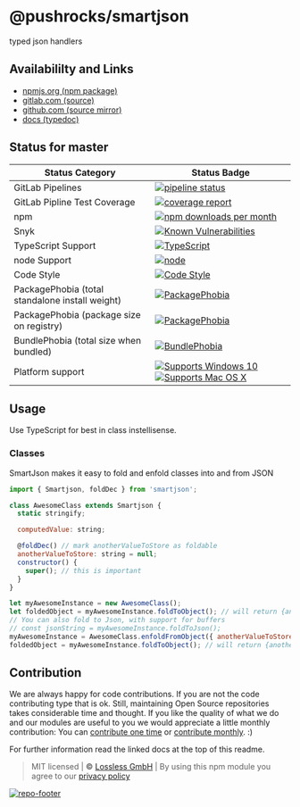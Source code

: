 # @pushrocks/smartjson
typed json handlers

## Availabililty and Links
* [npmjs.org (npm package)](https://www.npmjs.com/package/@pushrocks/smartjson)
* [gitlab.com (source)](https://gitlab.com/pushrocks/smartjson)
* [github.com (source mirror)](https://github.com/pushrocks/smartjson)
* [docs (typedoc)](https://pushrocks.gitlab.io/smartjson/)

## Status for master

Status Category | Status Badge
-- | --
GitLab Pipelines | [![pipeline status](https://gitlab.com/pushrocks/smartjson/badges/master/pipeline.svg)](https://lossless.cloud)
GitLab Pipline Test Coverage | [![coverage report](https://gitlab.com/pushrocks/smartjson/badges/master/coverage.svg)](https://lossless.cloud)
npm | [![npm downloads per month](https://badgen.net/npm/dy/@pushrocks/smartjson)](https://lossless.cloud)
Snyk | [![Known Vulnerabilities](https://badgen.net/snyk/pushrocks/smartjson)](https://lossless.cloud)
TypeScript Support | [![TypeScript](https://badgen.net/badge/TypeScript/>=%203.x/blue?icon=typescript)](https://lossless.cloud)
node Support | [![node](https://img.shields.io/badge/node->=%2010.x.x-blue.svg)](https://nodejs.org/dist/latest-v10.x/docs/api/)
Code Style | [![Code Style](https://badgen.net/badge/style/prettier/purple)](https://lossless.cloud)
PackagePhobia (total standalone install weight) | [![PackagePhobia](https://badgen.net/packagephobia/install/@pushrocks/smartjson)](https://lossless.cloud)
PackagePhobia (package size on registry) | [![PackagePhobia](https://badgen.net/packagephobia/publish/@pushrocks/smartjson)](https://lossless.cloud)
BundlePhobia (total size when bundled) | [![BundlePhobia](https://badgen.net/bundlephobia/minzip/@pushrocks/smartjson)](https://lossless.cloud)
Platform support | [![Supports Windows 10](https://badgen.net/badge/supports%20Windows%2010/yes/green?icon=windows)](https://lossless.cloud) [![Supports Mac OS X](https://badgen.net/badge/supports%20Mac%20OS%20X/yes/green?icon=apple)](https://lossless.cloud)

## Usage

Use TypeScript for best in class instellisense.

### Classes

SmartJson makes it easy to fold and enfold classes into and from JSON

```javascript
import { Smartjson, foldDec } from 'smartjson';

class AwesomeClass extends Smartjson {
  static stringify;

  computedValue: string;

  @foldDec() // mark anotherValueToStore as foldable
  anotherValueToStore: string = null;
  constructor() {
    super(); // this is important
  }
}

let myAwesomeInstance = new AwesomeClass();
let foldedObject = myAwesomeInstance.foldToObject(); // will return {anotherValueToStore: null}
// You can also fold to Json, with support for buffers
// const jsonString = myAwesomeInstance.foldToJson();
myAwesomeInstance = AwesomeClass.enfoldFromObject({ anotherValueToStore: 'hi' });
foldedObject = myAwesomeInstance.foldToObject(); // will return {anotherValueToStore: 'hi'}
```

## Contribution

We are always happy for code contributions. If you are not the code contributing type that is ok. Still, maintaining Open Source repositories takes considerable time and thought. If you like the quality of what we do and our modules are useful to you we would appreciate a little monthly contribution: You can [contribute one time](https://lossless.link/contribute-onetime) or [contribute monthly](https://lossless.link/contribute). :)

For further information read the linked docs at the top of this readme.

> MIT licensed | **&copy;** [Lossless GmbH](https://lossless.gmbh)
| By using this npm module you agree to our [privacy policy](https://lossless.gmbH/privacy)

[![repo-footer](https://lossless.gitlab.io/publicrelations/repofooter.svg)](https://maintainedby.lossless.com)
